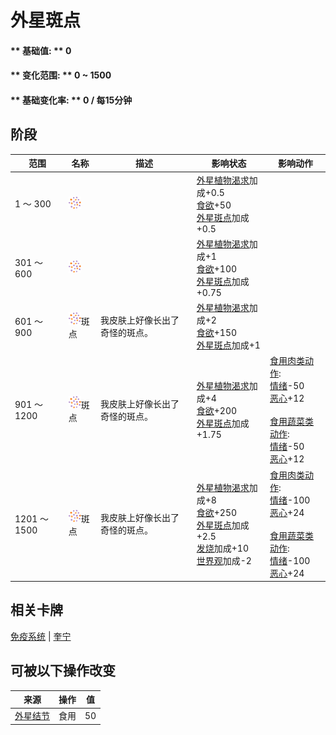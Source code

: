 # 外星斑点  
#### ** 基础值: ** 0   
#### ** 变化范围: ** 0 ~ 1500  
#### ** 基础变化率: ** 0 / 每15分钟  
## 阶段  
范围  |  名称  |  描述  |  影响状态  |  影响动作  
----  |  ----  |  ----  |  ----  |  ----  
1 ～ 300  |  <img decoding="async" src="Sprite/AlienSpots.png" href="a.md" style="max-width:20px;max-height:20px;">  |    |  [外星植物渴求](AlienCravings.md)加成+0.5<br>[食欲](Appetite.md)+50<br>[外星斑点](AlienSpots.md)加成+0.5  |    
301 ～ 600  |  <img decoding="async" src="Sprite/AlienSpots.png" href="a.md" style="max-width:20px;max-height:20px;">  |    |  [外星植物渴求](AlienCravings.md)加成+1<br>[食欲](Appetite.md)+100<br>[外星斑点](AlienSpots.md)加成+0.75  |    
601 ～ 900  |  <img decoding="async" src="Sprite/AlienSpots.png" href="a.md" style="max-width:20px;max-height:20px;">斑点  |  我皮肤上好像长出了奇怪的斑点。  |  [外星植物渴求](AlienCravings.md)加成+2<br>[食欲](Appetite.md)+150<br>[外星斑点](AlienSpots.md)加成+1  |    
901 ～ 1200  |  <img decoding="async" src="Sprite/AlienSpots.png" href="a.md" style="max-width:20px;max-height:20px;">斑点  |  我皮肤上好像长出了奇怪的斑点。  |  [外星植物渴求](AlienCravings.md)加成+4<br>[食欲](Appetite.md)+200<br>[外星斑点](AlienSpots.md)加成+1.75  |  [食用肉类动作](CarnivorousAction.md): <br>[情绪](Morale.md)-50<br>[恶心](Nausea.md)+12<br><br>[食用蔬菜类动作](VegetarianAction.md): <br>[情绪](Morale.md)-50<br>[恶心](Nausea.md)+12  
1201 ～ 1500  |  <img decoding="async" src="Sprite/AlienSpots.png" href="a.md" style="max-width:20px;max-height:20px;">斑点  |  我皮肤上好像长出了奇怪的斑点。  |  [外星植物渴求](AlienCravings.md)加成+8<br>[食欲](Appetite.md)+250<br>[外星斑点](AlienSpots.md)加成+2.5<br>[发烧](Fever.md)加成+10<br>[世界观](Structure.md)加成-2  |  [食用肉类动作](CarnivorousAction.md): <br>[情绪](Morale.md)-100<br>[恶心](Nausea.md)+24<br><br>[食用蔬菜类动作](VegetarianAction.md): <br>[情绪](Morale.md)-100<br>[恶心](Nausea.md)+24  
## 相关卡牌  
[免疫系统](ImmuneSystem.md)  |  [奎宁](Quinine.md)  
## 可被以下操作改变  
来源  |  操作  |  值  
----  |  ----  |  ----  
[外星结节](AlienNodule.md)  |  食用  |  50  
